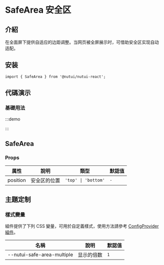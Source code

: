 # SafeArea 安全区

## 介紹

在全面屏下提供自适应的边距调整。当网页被全屏展示时，可借助安全区实现自动适配。

## 安装

```tsx
import { SafeArea } from '@nutui/nutui-react';
```

## 代碼演示

### 基礎用法

:::demo

<CodeBlock src='h5/demo1.tsx'></CodeBlock>

:::


## SafeArea

### Props

| 属性 | 說明 | 類型 | 默認值 |
| --- | --- | --- | --- |
| position | 安全区的位置 | `'top' \| 'bottom'` | `-` |

## 主題定制

### 樣式變量

組件提供了下列 CSS 變量，可用於自定義樣式，使用方法請參考 [ConfigProvider 組件](#/zh-CN/component/configprovider)。

| 名稱 | 說明 | 默認值 |
| --- | --- | --- |
| \--nutui-safe-area-multiple | 显示的倍数 | `1` |
